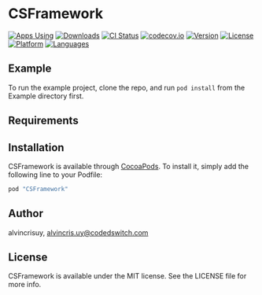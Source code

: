 # CSFramework

[![Apps Using](https://img.shields.io/cocoapods/at/CSFramework.svg?label=Apps%20Using%20ASDK&colorB=28B9FE)](http://cocoapods.org/pods/CSFramework)
[![Downloads](https://img.shields.io/cocoapods/dt/CSFramework.svg?label=Total%20Downloads&colorB=28B9FE)](http://cocoapods.org/pods/CSFramework)
[![CI Status](http://img.shields.io/travis/codedswitch/CSFramework.svg?style=flat)](https://travis-ci.org/codedswitch/CSFramework)
[![codecov.io](https://codecov.io/github/codedswitch/CSFramework/coverage.svg?branch=master)](https://codecov.io/github/codedswitch/CSFramework?branch=master)
[![Version](https://img.shields.io/cocoapods/v/CSFramework.svg?style=flat)](http://cocoapods.org/pods/CSFramework)
[![License](https://img.shields.io/cocoapods/l/CSFramework.svg?style=flat)](http://cocoapods.org/pods/CSFramework)
[![Platform](https://img.shields.io/cocoapods/p/CSFramework.svg?style=flat)](http://cocoapods.org/pods/CSFramework)
[![Languages](https://img.shields.io/badge/languages-ObjC-orange.svg)](http://cocoapods.org/pods/CSFramework)

## Example

To run the example project, clone the repo, and run `pod install` from the Example directory first.

## Requirements

## Installation

CSFramework is available through [CocoaPods](http://cocoapods.org). To install
it, simply add the following line to your Podfile:

```ruby
pod "CSFramework"
```

## Author

alvincrisuy, alvincris.uy@codedswitch.com

## License

CSFramework is available under the MIT license. See the LICENSE file for more info.

